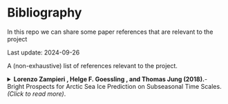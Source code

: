 # Bibliography
In this repo we can share some paper references that are relevant to the project

Last update: 2024-09-26

A (non-exhaustive) list of references relevant to the project.



<!-- -------------- Paper ------------------ -->
<details>
<summary><strong> Lorenzo Zampieri  , Helge F. Goessling   , and Thomas Jung (2018).</strong>- Bright Prospects for Arctic Sea Ice Prediction on Subseasonal Time Scales. <i>(Click to read more)</i>.</summary>

* Assessment of the skill of operational forecast systems in predicting the location of the Arctic sea ice edge, based on the S2S databased (weather-seasonal operational forecast systems)
* Geophysical Research Letters (GRL).
*  [https://doi.org/10.1029/2020JD033610](https://doi.org/10.1029/2018GL079394)
```
Zampieri, L., Goessling, H. F., & Jung, T. (2018). Bright prospects for Arctic
sea ice prediction on subseasonal time scales. Geophysical Research Letters, 45, 9731–9738.
```
</details>
